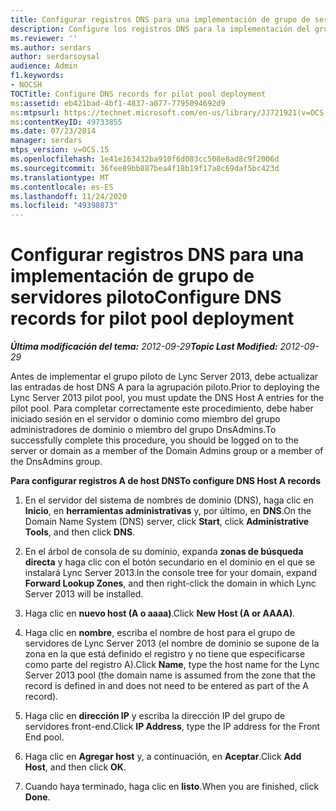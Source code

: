 ```yaml
---
title: Configurar registros DNS para una implementación de grupo de servidores piloto
description: Configure los registros DNS para la implementación del grupo piloto.
ms.reviewer: ''
ms.author: serdars
author: serdarsoysal
audience: Admin
f1.keywords:
- NOCSH
TOCTitle: Configure DNS records for pilot pool deployment
ms:assetid: eb421bad-4bf1-4837-a077-7795094692d9
ms:mtpsurl: https://technet.microsoft.com/en-us/library/JJ721921(v=OCS.15)
ms:contentKeyID: 49733855
ms.date: 07/23/2014
manager: serdars
mtps_version: v=OCS.15
ms.openlocfilehash: 1e41e163432ba910f6d083cc508e8ad8c9f2006d
ms.sourcegitcommit: 36fee89bb887bea4f18b19f17a8c69daf5bc423d
ms.translationtype: MT
ms.contentlocale: es-ES
ms.lasthandoff: 11/24/2020
ms.locfileid: "49398873"
---
```

# <a name="configure-dns-records-for-pilot-pool-deployment"></a><span data-ttu-id="dfa50-103">Configurar registros DNS para una implementación de grupo de servidores piloto</span><span class="sxs-lookup"><span data-stu-id="dfa50-103">Configure DNS records for pilot pool deployment</span></span>

<div data-xmlns="http://www.w3.org/1999/xhtml">

<div class="topic" data-xmlns="http://www.w3.org/1999/xhtml" data-msxsl="urn:schemas-microsoft-com:xslt" data-cs="https://msdn.microsoft.com/">

<div data-asp="https://msdn2.microsoft.com/asp">



</div>

<div id="mainSection">

<div id="mainBody"><span data-ttu-id="dfa50-104">

<span> </span></span><span class="sxs-lookup"><span data-stu-id="dfa50-104">

<span> </span></span></span>

<span data-ttu-id="dfa50-105">_**Última modificación del tema:** 2012-09-29_</span><span class="sxs-lookup"><span data-stu-id="dfa50-105">_**Topic Last Modified:** 2012-09-29_</span></span>

<span data-ttu-id="dfa50-106">Antes de implementar el grupo piloto de Lync Server 2013, debe actualizar las entradas de host DNS A para la agrupación piloto.</span><span class="sxs-lookup"><span data-stu-id="dfa50-106">Prior to deploying the Lync Server 2013 pilot pool, you must update the DNS Host A entries for the pilot pool.</span></span> <span data-ttu-id="dfa50-107">Para completar correctamente este procedimiento, debe haber iniciado sesión en el servidor o dominio como miembro del grupo administradores de dominio o miembro del grupo DnsAdmins.</span><span class="sxs-lookup"><span data-stu-id="dfa50-107">To successfully complete this procedure, you should be logged on to the server or domain as a member of the Domain Admins group or a member of the DnsAdmins group.</span></span>

<span data-ttu-id="dfa50-108">**Para configurar registros A de host DNS**</span><span class="sxs-lookup"><span data-stu-id="dfa50-108">**To configure DNS Host A records**</span></span>

1.  <span data-ttu-id="dfa50-109">En el servidor del sistema de nombres de dominio (DNS), haga clic en **Inicio**, en **herramientas administrativas** y, por último, en **DNS**.</span><span class="sxs-lookup"><span data-stu-id="dfa50-109">On the Domain Name System (DNS) server, click **Start**, click **Administrative Tools**, and then click **DNS**.</span></span>

2.  <span data-ttu-id="dfa50-110">En el árbol de consola de su dominio, expanda **zonas de búsqueda directa** y haga clic con el botón secundario en el dominio en el que se instalará Lync Server 2013.</span><span class="sxs-lookup"><span data-stu-id="dfa50-110">In the console tree for your domain, expand **Forward Lookup Zones**, and then right-click the domain in which Lync Server 2013 will be installed.</span></span>

3.  <span data-ttu-id="dfa50-111">Haga clic en **nuevo host (A o aaaa)**.</span><span class="sxs-lookup"><span data-stu-id="dfa50-111">Click **New Host (A or AAAA)**.</span></span>

4.  <span data-ttu-id="dfa50-112">Haga clic en **nombre**, escriba el nombre de host para el grupo de servidores de Lync Server 2013 (el nombre de dominio se supone de la zona en la que está definido el registro y no tiene que especificarse como parte del registro A).</span><span class="sxs-lookup"><span data-stu-id="dfa50-112">Click **Name**, type the host name for the Lync Server 2013 pool (the domain name is assumed from the zone that the record is defined in and does not need to be entered as part of the A record).</span></span>

5.  <span data-ttu-id="dfa50-113">Haga clic en **dirección IP** y escriba la dirección IP del grupo de servidores front-end.</span><span class="sxs-lookup"><span data-stu-id="dfa50-113">Click **IP Address**, type the IP address for the Front End pool.</span></span>

6.  <span data-ttu-id="dfa50-114">Haga clic en **Agregar host** y, a continuación, en **Aceptar**.</span><span class="sxs-lookup"><span data-stu-id="dfa50-114">Click **Add Host**, and then click **OK**.</span></span>

7.  <span data-ttu-id="dfa50-115">Cuando haya terminado, haga clic en **listo**.</span><span class="sxs-lookup"><span data-stu-id="dfa50-115">When you are finished, click **Done**.</span></span>

<span data-ttu-id="dfa50-116"></div>

<span> </span>

</div>

</div>

</span><span class="sxs-lookup"><span data-stu-id="dfa50-116"></div>

<span> </span>

</div>

</div>

</span></span></div>

